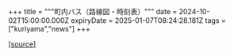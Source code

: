 +++
title = """町内バス（路線図・時刻表）"""
date = 2024-10-02T15:00:00.000Z
expiryDate = 2025-01-07T08:24:28.181Z
tags = ["kuriyama","news"]
+++


[[source]](https://www.town.kuriyama.hokkaido.jp/soshiki/47/29001.html)
